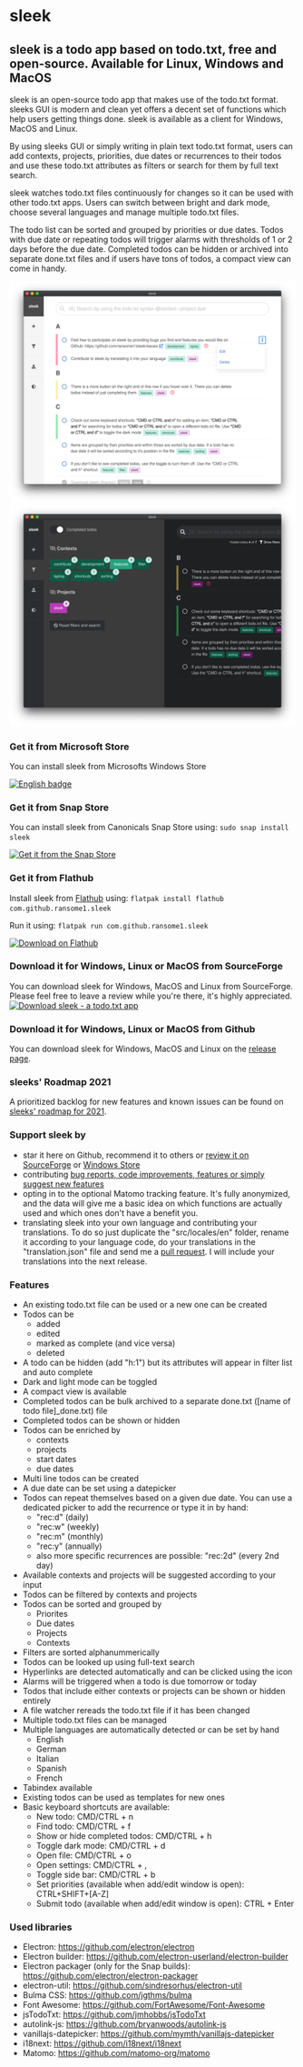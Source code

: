 # sleek
## sleek is a todo app based on todo.txt, free and open-source. Available for Linux, Windows and MacOS
sleek is an open-source todo app that makes use of the todo.txt format. sleeks GUI is modern and clean yet offers a decent set of functions which help users getting things done. sleek is available as a client for Windows, MacOS and Linux.

By using sleeks GUI or simply writing in plain text todo.txt format, users can add contexts, projects, priorities, due dates or recurrences to their todos and use these todo.txt attributes as filters or search for them by full text search.

sleek watches todo.txt files continuously for changes so it can be used with other todo.txt apps. Users can switch between bright and dark mode, choose several languages and manage multiple todo.txt files.

The todo list can be sorted and grouped by priorities or due dates. Todos with due date or repeating todos will trigger alarms with thresholds of 1 or 2 days before the due date. Completed todos can be hidden or archived into separate done.txt files and if users have tons of todos, a compact view can come in handy.

![Alt text](assets/screenshots/mac/main.png?raw=true "Screenshot of sleek's main view as seen on MacOS")
![Alt text](assets/screenshots/mac/main_filter_dark.png?raw=true "Screenshot of sleek's filter drawer in dark mode as seen on MacOS")

### Get it from Microsoft Store
You can install sleek from Microsofts Windows Store

<a href='//www.microsoft.com/store/apps/9NWM2WXF60KR?cid=storebadge&ocid=badge'><img src='https://developer.microsoft.com/store/badges/images/English_get-it-from-MS.png' alt='English badge' width='180'/></a>

### Get it from Snap Store
You can install sleek from Canonicals Snap Store using: `sudo snap install sleek`

[![Get it from the Snap Store](https://snapcraft.io/static/images/badges/en/snap-store-black.svg)](https://snapcraft.io/sleek)

### Get it from Flathub
Install sleek from <a href="https://flathub.org/apps/details/com.github.ransome1.sleek">Flathub</a> using: `flatpak install flathub com.github.ransome1.sleek`

Run it using: `flatpak run com.github.ransome1.sleek`

<a href='https://flathub.org/apps/details/com.github.ransome1.sleek'><img width='180' alt='Download on Flathub' src='https://flathub.org/assets/badges/flathub-badge-en.png'/></a>

### Download it for Windows, Linux or MacOS from SourceForge
You can download sleek for Windows, MacOS and Linux from SourceForge. Please feel free to leave a review while you're there, it's highly appreciated.
<a href="https://sourceforge.net/p/sleek/"><img alt="Download sleek - a todo.txt app" src="https://sourceforge.net/sflogo.php?type=17&group_id=3345159" width=200></a>

### Download it for Windows, Linux or MacOS from Github
You can download sleek for Windows, MacOS and Linux on the <a href="https://github.com/ransome1/sleek/releases/latest">release page</a>.

### sleeks' Roadmap 2021
A prioritized backlog for new features and known issues can be found on <a href="https://github.com/ransome1/sleek/projects/2">sleeks' roadmap for 2021</a>.

### Support sleek by
* star it here on Github, recommend it to others or <a href="https://sourceforge.net/projects/sleek/reviews">review it on SourceForge</a> or <a href="https://www.microsoft.com/store/apps/9NWM2WXF60KR">Windows Store</a>
* contributing <a href="https://github.com/ransome1/sleek/issues">bug reports, code improvements, features or simply suggest new features</a>
* opting in to the optional Matomo tracking feature. It's fully anonymized, and the data will give me a basic idea on which functions are actually used and which ones don't have a benefit you.
* translating sleek into your own language and contributing your translations. To do so just duplicate the "src/locales/en" folder, rename it according to your language code, do your translations in the "translation.json" file and send me a <a href="https://help.github.com/articles/using-pull-requests/">pull request</a>. I will include your translations into the next release.

### Features
* An existing todo.txt file can be used or a new one can be created
* Todos can be
  - added
  - edited
  - marked as complete (and vice versa)
  - deleted
* A todo can be hidden (add "h:1") but its attributes will appear in filter list and auto complete
* Dark and light mode can be toggled
* A compact view is available
* Completed todos can be bulk archived to a separate done.txt ([name of todo file]_done.txt) file
* Completed todos can be shown or hidden
* Todos can be enriched by
  - contexts
  - projects
  - start dates
  - due dates
* Multi line todos can be created
* A due date can be set using a datepicker
* Todos can repeat themselves based on a given due date. You can use a dedicated picker to add the recurrence or type it in by hand:
  - "rec:d" (daily)
  - "rec:w" (weekly)
  - "rec:m" (monthly)
  - "rec:y" (annually)
  - also more specific recurrences are possible: "rec:2d" (every 2nd day)
* Available contexts and projects will be suggested according to your input
* Todos can be filtered by contexts and projects
* Todos can be sorted and grouped by
  - Priorites
  - Due dates
  - Projects
  - Contexts
* Filters are sorted alphanummerically
* Todos can be looked up using full-text search
* Hyperlinks are detected automatically and can be clicked using the icon
* Alarms will be triggered when a todo is due tomorrow or today
* Todos that include either contexts or projects can be shown or hidden entirely
* A file watcher rereads the todo.txt file if it has been changed
* Multiple todo.txt files can be managed
* Multiple languages are automatically detected or can be set by hand
  - English
  - German
  - Italian
  - Spanish
  - French
* Tabindex available
* Existing todos can be used as templates for new ones
* Basic keyboard shortcuts are available:
  - New todo: CMD/CTRL + n
  - Find todo: CMD/CTRL + f
  - Show or hide completed todos: CMD/CTRL + h
  - Toggle dark mode: CMD/CTRL + d
  - Open file: CMD/CTRL + o
  - Open settings: CMD/CTRL + ,
  - Toggle side bar: CMD/CTRL + b
  - Set priorities (available when add/edit window is open): CTRL+SHIFT+[A-Z]
  - Submit todo (available when add/edit window is open): CTRL + Enter

### Used libraries
- Electron: https://github.com/electron/electron
- Electron builder: https://github.com/electron-userland/electron-builder
- Electron packager (only for the Snap builds): https://github.com/electron/electron-packager
- electron-util: https://github.com/sindresorhus/electron-util
- Bulma CSS: https://github.com/jgthms/bulma
- Font Awesome: https://github.com/FortAwesome/Font-Awesome
- jsTodoTxt: https://github.com/jmhobbs/jsTodoTxt
- autolink-js: https://github.com/bryanwoods/autolink-js
- vanillajs-datepicker: https://github.com/mymth/vanillajs-datepicker
- i18next: https://github.com/i18next/i18next
- Matomo: https://github.com/matomo-org/matomo
